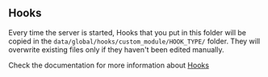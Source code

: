 ## Hooks

Every time the server is started, Hooks that you put in this folder will be copied in the `data/global/hooks/custom_module/HOOK_TYPE/` folder.
They will overwrite existing files only if they haven't been edited manually.

Check the documentation for more information about [Hooks](https://botpress.com/docs/build/code#hooks)
